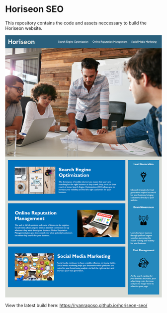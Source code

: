 # Horiseon SEO

This repository contains the code and assets neccessary to build the Horiseon website.

![Horiseon SEO screenshot](./assets/images/mockup.png)

View the latest build here: https://ryanraposo.github.io/horiseon-seo/